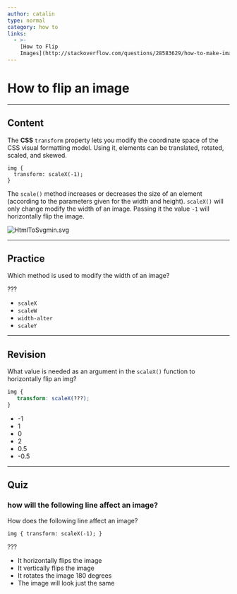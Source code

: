 ```yaml
---
author: catalin
type: normal
category: how to
links:
  - >-
    [How to Flip
    Images](http://stackoverflow.com/questions/28583629/how-to-make-images-flip-rotate-using-css){discussion}
---
```


# How to flip an image


---

## Content

The **CSS** `transform` property lets you modify the coordinate space of the CSS visual formatting model. Using it, elements can be translated, rotated, scaled, and skewed.

```plain-text
img {
  transform: scaleX(-1);
}
```

The `scale()` method increases or decreases the size of an element (according to the parameters given for the width and height). `scaleX()` will only change modify the width of an image. Passing it the value `-1` will horizontally flip the image.

![HtmlToSvgmin.svg](https://img.enkipro.com/485ec2720c02f63cab710e6573e11ec8.png)


---

## Practice

Which method is used to modify the width of an image?

???

- `scaleX`
- `scaleW`
- `width-alter`
- `scaleY`


---

## Revision

What value is needed as an argument in the `scaleX()` function to horizontally flip an img?

```css
img {
   transform: scaleX(???);
}
```

- -1
- 1
- 0
- 2
- 0.5
- -0.5


---

## Quiz

### how will the following line affect an image?


How does the following line affect an image?

```plain-text
img { transform: scaleX(-1); }
```

 ???

- It horizontally flips the image
- It vertically flips the image
- It rotates the image 180 degrees
- The image will look just the same
 
